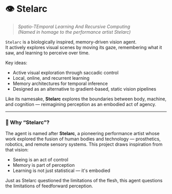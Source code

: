 # 👁 Stelarc

> *Spatio-TEmporal Learning And Recursive Computing*  
> *(Named in homage to the performance artist Stelarc)*

`Stelarc` is a biologically inspired, memory-driven vision agent.  
It actively explores visual scenes by moving its gaze, remembering what it saw, and learning to perceive over time.

Key ideas:
- Active visual exploration through saccadic control
- Local, online, and recurrent learning
- Memory architectures for temporal inference
- Designed as an alternative to gradient-based, static vision pipelines

Like its namesake, **Stelarc** explores the boundaries between body, machine, and cognition — reimagining perception as an embodied act of agency.

---

### 🧬 Why “Stelarc”?

The agent is named after **Stelarc**, a pioneering performance artist whose work explored the fusion of human bodies and technology — prosthetics, robotics, and remote sensory systems. This project draws inspiration from that vision:

- Seeing is an act of control
- Memory is part of perception
- Learning is not just statistical — it's embodied

Just as Stelarc questioned the limitations of the flesh, this agent questions the limitations of feedforward perception.
